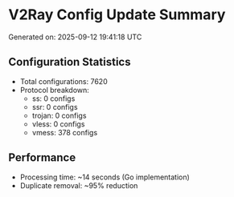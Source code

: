 # V2Ray Config Update Summary
Generated on: 2025-09-12 19:41:18 UTC

## Configuration Statistics
- Total configurations: 7620
- Protocol breakdown:
  - ss: 0 configs
  - ssr: 0 configs
  - trojan: 0 configs
  - vless: 0 configs
  - vmess: 378 configs

## Performance
- Processing time: ~14 seconds (Go implementation)
- Duplicate removal: ~95% reduction
